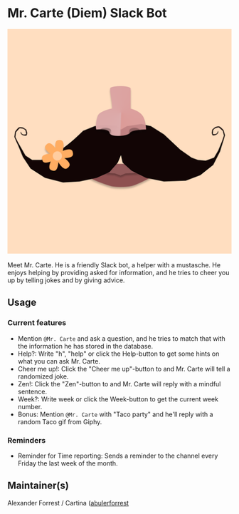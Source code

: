 # Mr. Carte (Diem) Slack Bot

![Mr. Carte profile img](https://raw.githubusercontent.com/cartina-tech/mr-carte-slack-bot/main/assets/Mr_Carte_Diem.png?token=GHSAT0AAAAAACBRY7YTN3VHLAVEKOB2SLDKZB6O7GQ)

Meet Mr. Carte. He is a friendly Slack bot, a helper with a mustasche. He enjoys helping by providing asked for information, and he tries to cheer you up by telling jokes and by giving advice.

## Usage

### Current features
- Mention ```@Mr. Carte``` and ask a question, and he tries to match that with the information he has stored in the database.
- Help?: Write "h", "help" or click the Help-button to get some hints on what you can ask Mr. Carte.
- Cheer me up!: Click the "Cheer me up"-button to and Mr. Carte will tell a randomized joke.
- Zen!: Click the "Zen"-button to and Mr. Carte will reply with a mindful sentence.
- Week?: Write week or click the Week-button to get the current week number.
- Bonus: Mention ```@Mr. Carte``` with "Taco party" and he'll reply with a random Taco gif from Giphy.

### Reminders
- Reminder for Time reporting: Sends a reminder to the channel every Friday the last week of the month.

## Maintainer(s)
Alexander Forrest / Cartina ([abulerforrest](https://www.github.com/abulerforrest)